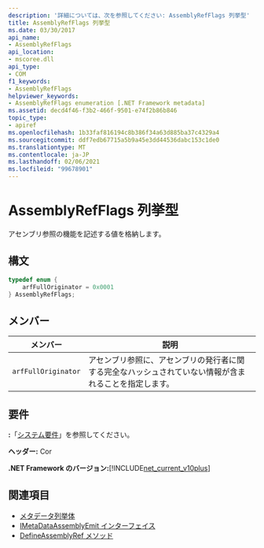 ```yaml
---
description: '詳細については、次を参照してください: AssemblyRefFlags 列挙型'
title: AssemblyRefFlags 列挙型
ms.date: 03/30/2017
api_name:
- AssemblyRefFlags
api_location:
- mscoree.dll
api_type:
- COM
f1_keywords:
- AssemblyRefFlags
helpviewer_keywords:
- AssemblyRefFlags enumeration [.NET Framework metadata]
ms.assetid: decd4f46-f3b2-466f-9501-e74f2b86b846
topic_type:
- apiref
ms.openlocfilehash: 1b33faf816194c8b386f34a63d885ba37c4329a4
ms.sourcegitcommit: ddf7edb67715a5b9a45e3dd44536dabc153c1de0
ms.translationtype: MT
ms.contentlocale: ja-JP
ms.lasthandoff: 02/06/2021
ms.locfileid: "99678901"
---
```

# <a name="assemblyrefflags-enumeration"></a>AssemblyRefFlags 列挙型

アセンブリ参照の機能を記述する値を格納します。  
  
## <a name="syntax"></a>構文  
  
```cpp  
typedef enum {  
    arfFullOriginator = 0x0001  
} AssemblyRefFlags;  
```  
  
## <a name="members"></a>メンバー  
  
|メンバー|説明|  
|------------|-----------------|  
|`arfFullOriginator`|アセンブリ参照に、アセンブリの発行者に関する完全なハッシュされていない情報が含まれることを指定します。|  
  
## <a name="requirements"></a>要件  

 **:**「[システム要件](../../get-started/system-requirements.md)」を参照してください。  
  
 **ヘッダー:** Cor  
  
 **.NET Framework のバージョン:**[!INCLUDE[net_current_v10plus](../../../../includes/net-current-v10plus-md.md)]  
  
## <a name="see-also"></a>関連項目

- [メタデータ列挙体](metadata-enumerations.md)
- [IMetaDataAssemblyEmit インターフェイス](imetadataassemblyemit-interface.md)
- [DefineAssemblyRef メソッド](imetadataassemblyemit-defineassemblyref-method.md)
